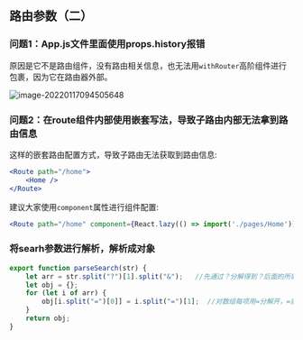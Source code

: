 ## 路由参数（二）

### 问题1：App.js文件里面使用props.history报错

原因是它不是路由组件，没有路由相关信息，也无法用`withRouter`高阶组件进行包裹，因为它在路由器外部。

![image-20220117094505648](https://woniumd.oss-cn-hangzhou.aliyuncs.com/web/wujie/20220117094517.png)



### 问题2：在route组件内部使用嵌套写法，导致子路由内部无法拿到路由信息

这样的嵌套路由配置方式，导致子路由无法获取到路由信息:

```jsx
<Route path="/home">
    <Home />
</Route>
```



建议大家使用`component`属性进行组件配置:

```jsx
<Route path="/home" component={React.lazy(() => import('./pages/Home'))}></Route>
```



### 将searh参数进行解析，解析成对象

```jsx
export function parseSearch(str) {
    let arr = str.split("?")[1].split("&");   //先通过？分解得到？后面的所需字符串，再将其通过&分解开存放在数组里
    let obj = {};
    for (let i of arr) {
        obj[i.split("=")[0]] = i.split("=")[1];  //对数组每项用=分解开，=前为对象属性名，=后为属性值
    }
    return obj;
}

```


